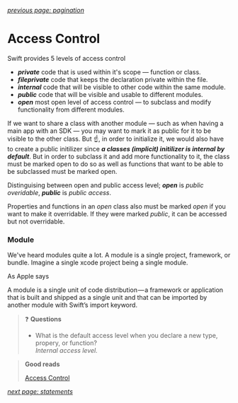 *[previous page: pagination](https://github.com/RinniSwift/Computer-Science-with-iOS/blob/main/pagination.md)*

# Access Control

Swift provides 5 levels of access control

- ***private*** code that is used within it's scope — function or class.
- ***fileprivate*** code that keeps the declaration private within the file.
- ***internal*** code that will be visible to other code within the same module.
- ***public*** code that will be visible and usable to different modules.
- ***open*** most open level of access control — to subclass and modify functionality from different modules.

If we want to share a class with another module — such as when having a main app with an SDK — you may want to mark it as public for it to be visible to the other class. But ☝️, in order to initialize it, we would also have to create a public initilizer since ***a classes (implicit) initilizer is internal by default***. But in order to subclass it and add more functionality to it, the class must be marked open to do so as well as functions that want to be able to be subclassed must be marked open.

Distinguising between open and public access level; 
***open*** is *public overidable*, 
***public*** is *public access*.

Properties and functions in an *open* class also must be marked *open* if you want to make it overridable. If they were marked *public*, it can be accessed but not overridable.

### Module

We've heard modules quite a lot. A module is a single project, framework, or bundle. Imagine a single xcode project being a single module.

As Apple says

A module is a single unit of code distribution — a framework or application that is built and shipped as a single unit and that can be imported by another module with Swift’s import keyword.

> ❓ **Questions**
> 
> - What is the default access level when you declare a new type, propery, or function?\
>   *Internal access level.*

> **Good reads**
>
> [Access Control](https://www.bobthedeveloper.io/blog/the-complete-understanding-of-access-control-in-swift)

*[next page: statements](https://github.com/RinniSwift/Computer-Science-with-iOS/blob/main/statements.md)*
